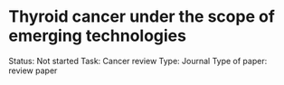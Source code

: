 # Thyroid cancer under the scope of emerging technologies

Status: Not started
Task: Cancer review
Type: Journal
Type of paper: review paper